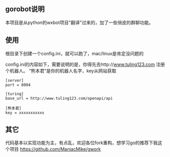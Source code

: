## gorobot说明

本项目是从python的wxbot项目"翻译"过来的，加了一些俏皮的群聊功能。

## 使用

根目录下创建一个config.ini，就可以跑了，mac/linux是肯定没问题的

config.ini的内容如下，需要说明的是，你得先去http://www.tuling123.com 注册个机器人。
“熊本君”是你的机器人名字，key从网站获取
~~~
[server]
port = 8004

[turing]
base_url = http://www.tuling123.com/openapi/api

[熊本君]
key = xxxxxxxxxxx
~~~

## 其它

代码基本以实现功能为主，有点乱，欢迎各位fork重构，想学习go的推荐下我这个项目
https://github.com/ManiacMike/gwork
